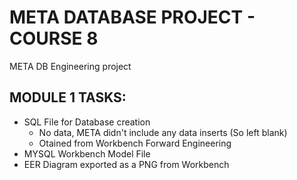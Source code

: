 # META DATABASE PROJECT - COURSE 8
META DB Engineering project

## MODULE 1 TASKS:
- SQL File for Database creation
     - No data, META didn't include any data inserts (So left blank)
     - Otained from Workbench Forward Engineering
- MYSQL Workbench Model File
- EER Diagram exported as a PNG from Workbench
